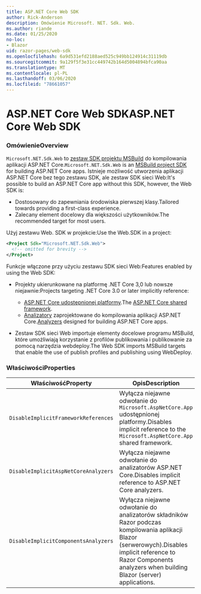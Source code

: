 ```yaml
---
title: ASP.NET Core Web SDK
author: Rick-Anderson
description: Omówienie Microsoft. NET. Sdk. Web.
ms.author: riande
ms.date: 01/25/2020
no-loc:
- Blazor
uid: razor-pages/web-sdk
ms.openlocfilehash: 6a9d531efd2188aed525c949bb124914c31119db
ms.sourcegitcommit: 9a129f5f3e31cc449742b164d5004894bfca90aa
ms.translationtype: MT
ms.contentlocale: pl-PL
ms.lasthandoff: 03/06/2020
ms.locfileid: "78661057"
---
```

# <a name="aspnet-core-web-sdk"></a><span data-ttu-id="494f5-103">ASP.NET Core Web SDK</span><span class="sxs-lookup"><span data-stu-id="494f5-103">ASP.NET Core Web SDK</span></span>

### <a name="overview"></a><span data-ttu-id="494f5-104">Omówienie</span><span class="sxs-lookup"><span data-stu-id="494f5-104">Overview</span></span>

<span data-ttu-id="494f5-105">`Microsoft.NET.Sdk.Web` to [zestaw SDK projektu MSBuild](https://docs.microsoft.com/visualstudio/msbuild/how-to-use-project-sdk) do kompilowania aplikacji ASP.NET Core.</span><span class="sxs-lookup"><span data-stu-id="494f5-105">`Microsoft.NET.Sdk.Web` is an [MSBuild project SDK](https://docs.microsoft.com/visualstudio/msbuild/how-to-use-project-sdk) for building ASP.NET Core apps.</span></span> <span data-ttu-id="494f5-106">Istnieje możliwość utworzenia aplikacji ASP.NET Core bez tego zestawu SDK, ale zestaw SDK sieci Web:</span><span class="sxs-lookup"><span data-stu-id="494f5-106">It's possible to build an ASP.NET Core app without this SDK, however, the Web SDK is:</span></span>

* <span data-ttu-id="494f5-107">Dostosowany do zapewniania środowiska pierwszej klasy.</span><span class="sxs-lookup"><span data-stu-id="494f5-107">Tailored towards providing a first-class experience.</span></span>
* <span data-ttu-id="494f5-108">Zalecany element docelowy dla większości użytkowników.</span><span class="sxs-lookup"><span data-stu-id="494f5-108">The recommended target for most users.</span></span>

<span data-ttu-id="494f5-109">Użyj zestawu Web. SDK w projekcie:</span><span class="sxs-lookup"><span data-stu-id="494f5-109">Use the Web.SDK in a project:</span></span>

  ```xml
  <Project Sdk="Microsoft.NET.Sdk.Web">
    <!-- omitted for brevity -->
  </Project>
  ```

<span data-ttu-id="494f5-110">Funkcje włączone przy użyciu zestawu SDK sieci Web:</span><span class="sxs-lookup"><span data-stu-id="494f5-110">Features enabled by using the Web SDK:</span></span>

* <span data-ttu-id="494f5-111">Projekty ukierunkowane na platformę .NET Core 3,0 lub nowsze niejawnie:</span><span class="sxs-lookup"><span data-stu-id="494f5-111">Projects targeting .NET Core 3.0 or later implicitly reference:</span></span>

  * <span data-ttu-id="494f5-112">[ASP.NET Core udostępnionej platformy](xref:fundamentals/metapackage-app).</span><span class="sxs-lookup"><span data-stu-id="494f5-112">The [ASP.NET Core shared framework](xref:fundamentals/metapackage-app).</span></span>
  * <span data-ttu-id="494f5-113">[Analizatory](/visualstudio/extensibility/getting-started-with-roslyn-analyzers) zaprojektowane do kompilowania aplikacji ASP.NET Core.</span><span class="sxs-lookup"><span data-stu-id="494f5-113">[Analyzers](/visualstudio/extensibility/getting-started-with-roslyn-analyzers) designed for building ASP.NET Core apps.</span></span>
* <span data-ttu-id="494f5-114">Zestaw SDK sieci Web importuje elementy docelowe programu MSBuild, które umożliwiają korzystanie z profilów publikowania i publikowanie za pomocą narzędzia webdeploy.</span><span class="sxs-lookup"><span data-stu-id="494f5-114">The Web SDK imports MSBuild targets that enable the use of publish profiles and publishing using WebDeploy.</span></span>

### <a name="properties"></a><span data-ttu-id="494f5-115">Właściwości</span><span class="sxs-lookup"><span data-stu-id="494f5-115">Properties</span></span>

| <span data-ttu-id="494f5-116">Właściwość</span><span class="sxs-lookup"><span data-stu-id="494f5-116">Property</span></span> | <span data-ttu-id="494f5-117">Opis</span><span class="sxs-lookup"><span data-stu-id="494f5-117">Description</span></span> |
| -------- | ----------- |
| `DisableImplicitFrameworkReferences` | <span data-ttu-id="494f5-118">Wyłącza niejawne odwołanie do `Microsoft.AspNetCore.App` udostępnionej platformy.</span><span class="sxs-lookup"><span data-stu-id="494f5-118">Disables implicit reference to the `Microsoft.AspNetCore.App` shared framework.</span></span> |
| `DisableImplicitAspNetCoreAnalyzers` | <span data-ttu-id="494f5-119">Wyłącza niejawne odwołanie do analizatorów ASP.NET Core.</span><span class="sxs-lookup"><span data-stu-id="494f5-119">Disables implicit reference to ASP.NET Core analyzers.</span></span> |
| `DisableImplicitComponentsAnalyzers` | <span data-ttu-id="494f5-120">Wyłącza niejawne odwołanie do analizatorów składników Razor podczas kompilowania aplikacji Blazor (serwerowych).</span><span class="sxs-lookup"><span data-stu-id="494f5-120">Disables implicit reference to Razor Components analyzers when building Blazor (server) applications.</span></span> |
